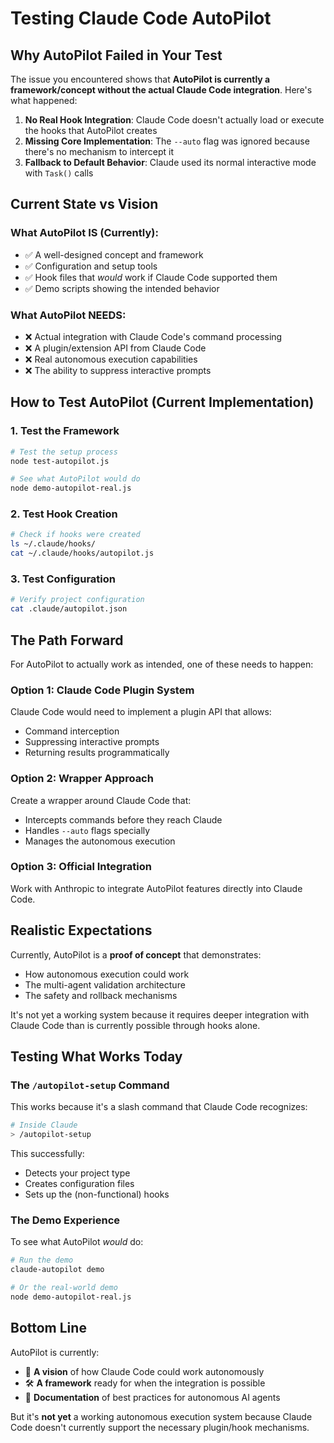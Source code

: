 # Testing Claude Code AutoPilot

## Why AutoPilot Failed in Your Test

The issue you encountered shows that **AutoPilot is currently a framework/concept without the actual Claude Code integration**. Here's what happened:

1. **No Real Hook Integration**: Claude Code doesn't actually load or execute the hooks that AutoPilot creates
2. **Missing Core Implementation**: The `--auto` flag was ignored because there's no mechanism to intercept it
3. **Fallback to Default Behavior**: Claude used its normal interactive mode with `Task()` calls

## Current State vs Vision

### What AutoPilot IS (Currently):
- ✅ A well-designed concept and framework
- ✅ Configuration and setup tools
- ✅ Hook files that *would* work if Claude Code supported them
- ✅ Demo scripts showing the intended behavior

### What AutoPilot NEEDS:
- ❌ Actual integration with Claude Code's command processing
- ❌ A plugin/extension API from Claude Code
- ❌ Real autonomous execution capabilities
- ❌ The ability to suppress interactive prompts

## How to Test AutoPilot (Current Implementation)

### 1. Test the Framework
```bash
# Test the setup process
node test-autopilot.js

# See what AutoPilot would do
node demo-autopilot-real.js
```

### 2. Test Hook Creation
```bash
# Check if hooks were created
ls ~/.claude/hooks/
cat ~/.claude/hooks/autopilot.js
```

### 3. Test Configuration
```bash
# Verify project configuration
cat .claude/autopilot.json
```

## The Path Forward

For AutoPilot to actually work as intended, one of these needs to happen:

### Option 1: Claude Code Plugin System
Claude Code would need to implement a plugin API that allows:
- Command interception
- Suppressing interactive prompts
- Returning results programmatically

### Option 2: Wrapper Approach
Create a wrapper around Claude Code that:
- Intercepts commands before they reach Claude
- Handles `--auto` flags specially
- Manages the autonomous execution

### Option 3: Official Integration
Work with Anthropic to integrate AutoPilot features directly into Claude Code.

## Realistic Expectations

Currently, AutoPilot is a **proof of concept** that demonstrates:
- How autonomous execution could work
- The multi-agent validation architecture
- The safety and rollback mechanisms

It's not yet a working system because it requires deeper integration with Claude Code than is currently possible through hooks alone.

## Testing What Works Today

### The `/autopilot-setup` Command
This works because it's a slash command that Claude Code recognizes:

```bash
# Inside Claude
> /autopilot-setup
```

This successfully:
- Detects your project type
- Creates configuration files
- Sets up the (non-functional) hooks

### The Demo Experience
To see what AutoPilot *would* do:

```bash
# Run the demo
claude-autopilot demo

# Or the real-world demo
node demo-autopilot-real.js
```

## Bottom Line

AutoPilot is currently:
- 🎯 **A vision** of how Claude Code could work autonomously
- 🛠️ **A framework** ready for when the integration is possible
- 📄 **Documentation** of best practices for autonomous AI agents

But it's **not yet** a working autonomous execution system because Claude Code doesn't currently support the necessary plugin/hook mechanisms.
